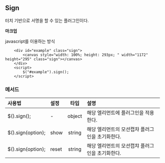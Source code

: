 <!--
layout: 'post'
section: 'Cornerstone Framework'
title: '싸인'
outline: '싸인'
date: '2012-11-16'
tagstr: 'widget'
subsection: ‘본문’
order: '[4, 3, 11]'
thumbnail: '4.3.11.sign.png'
-->

## Sign

터치 기반으로 서명을 할 수 있는 플러그인이다.

__마크업__

javascript를 이용하는 방식


``` cm
	<div id="example" class="sign">
		<canvas style="width: 100%; height: 293px; " width="1172" height="295" class="sign"></canvas>
	</div>
	<script>
		$("#example").sign();
	</script>
```

### 메서드

사용법 | 설정 | 타입 | 설명
:-- | :-- | :-: | :--
$().sign(); | - | object | 해당 엘리먼트에 플러그인을 적용한다.
$().sign(option); | show | string | 해당 엘리먼트의 모션캡챠 플러그인을 초기화한다.
$().sign(option); | reset | string | 해당 엘리먼트의 모션캡챠 플러그인을 초기화한다.
